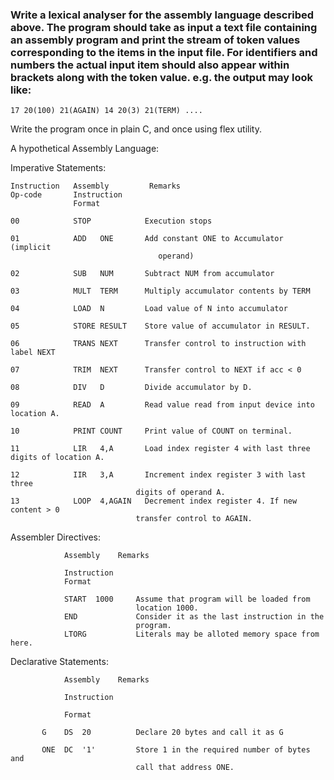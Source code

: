 ### Write a lexical analyser for the assembly language described above. The program should take as input a text file containing an assembly program and print the stream of token values corresponding to the items in the input file. For identifiers and numbers the actual input item should also appear within brackets along with the token value. e.g. the output may look like:

    17 20(100) 21(AGAIN) 14 20(3) 21(TERM) .... 

Write the program once in plain C, and once using flex utility. 


A hypothetical Assembly Language:

Imperative Statements:

    Instruction   Assembly	       Remarks
    Op-code       Instruction 
                  Format
                
    00            STOP            Execution stops
  
    01            ADD   ONE       Add constant ONE to Accumulator (implicit
                                     operand)
  
    02            SUB   NUM       Subtract NUM from accumulator
  
    03            MULT  TERM      Multiply accumulator contents by TERM
  
    04            LOAD  N         Load value of N into accumulator
  
    05            STORE RESULT    Store value of accumulator in RESULT.
  
    06            TRANS NEXT      Transfer control to instruction with label NEXT
  
    07            TRIM  NEXT      Transfer control to NEXT if acc < 0
  
    08            DIV   D         Divide accumulator by D.
  
    09            READ  A         Read value read from input device into location A.
  
    10            PRINT COUNT     Print value of COUNT on terminal.
  
    11            LIR   4,A       Load index register 4 with last three digits of location A.
  
    12            IIR   3,A       Increment index register 3 with last three
                                digits of operand A.
    13            LOOP  4,AGAIN   Decrement index register 4. If new content > 0
                                transfer control to AGAIN.

Assembler Directives:
                
                Assembly	Remarks
                
                Instruction
                Format
                
                START  1000     Assume that program will be loaded from
                                location 1000.
                END             Consider it as the last instruction in the
                                program.
                LTORG           Literals may be alloted memory space from here.

Declarative Statements:
                
                Assembly	Remarks
                
                Instruction
                
                Format
           
           G    DS  20          Declare 20 bytes and call it as G
           
           ONE  DC  '1'         Store 1 in the required number of bytes and
                                call that address ONE.
